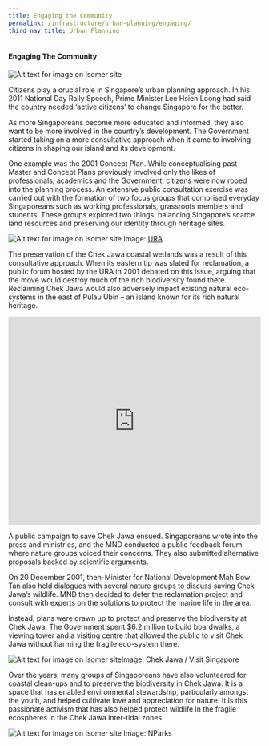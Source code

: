 ```yaml
---
title: Engaging the Community
permalink: /infrastructure/urban-planning/engaging/
third_nav_title: Urban Planning
---
```

#### Engaging The Community

![Alt text for image on Isomer site](/images/infrastructure/urban-planning/up-14.png)

Citizens play a crucial role in Singapore’s urban planning approach. In his 2011 National Day Rally Speech, Prime Minister Lee Hsien Loong had said the country needed ‘active citizens’ to change Singapore for the better.

As more Singaporeans become more educated and informed, they also want to be more involved in the country’s development. The Government started taking on a more consultative approach when it came to involving citizens in shaping our island and its development.

One example was the 2001 Concept Plan. While conceptualising past Master and Concept Plans previously involved only the likes of professionals, academics and the Government, citizens were now roped into the planning process. An extensive public consultation exercise was carried out with the formation of two focus groups that comprised everyday Singaporeans such as working professionals, grassroots members and students. These groups explored two things: balancing Singapore’s scarce land resources and preserving our identity through heritage sites.


![Alt text for image on Isomer site](/images/2001conceptplan.jpeg)
Image: [URA](https://www.ura.gov.sg/Corporate/Planning/Long-Term-Plans/Past-Long-Term-Plans)

The preservation of the Chek Jawa coastal wetlands was a result of this consultative approach. When its eastern tip was slated for reclamation, a public forum hosted by the URA in 2001 debated on this issue, arguing that the move would destroy much of the rich biodiversity found there. Reclaiming Chek Jawa would also adversely impact existing natural eco-systems in the east of Pulau Ubin – an island known for its rich natural heritage.

<iframe width="100%" height="415" src="https://www.youtube.com/embed/NvhntoAcsJc" title="YouTube video player" frameborder="0" allow="accelerometer; autoplay; clipboard-write; encrypted-media; gyroscope; picture-in-picture" allowfullscreen></iframe>

A public campaign to save Chek Jawa ensued. Singaporeans wrote into the press and ministries, and the MND conducted a public feedback forum where nature groups voiced their concerns. They also submitted alternative proposals backed by scientific arguments.

On 20 December 2001, then-Minister for National Development Mah Bow Tan also held dialogues with several nature groups to discuss saving Chek Jawa’s wildlife. MND then decided to defer the reclamation project and consult with experts on the solutions to protect the marine life in the area.

Instead, plans were drawn up to protect and preserve the biodiversity at Chek Jawa. The Government spent $6.2 million to build boardwalks, a viewing tower and a visiting centre that allowed the public to visit Chek Jawa without harming the fragile eco-system there.

![Alt text for image on Isomer site](/images/infrastructure/urban-planning/up-25.png)Image: Chek Jawa / Visit Singapore

Over the years, many groups of Singaporeans have also volunteered for coastal clean-ups and to preserve the biodiversity in Chek Jawa. It is a space that has enabled environmental stewardship, particularly amongst the youth, and helped cultivate love and appreciation for nature. It is this passionate activism that has also helped protect wildlife in the fragile ecospheres in the Chek Jawa inter-tidal zones.

![Alt text for image on Isomer site](/images/chekjawa2.png)
Image: NParks